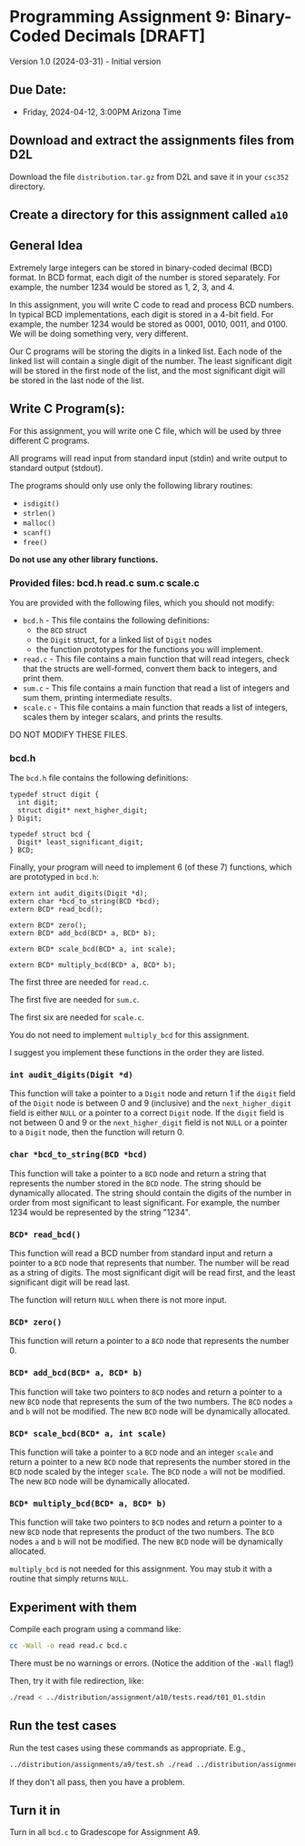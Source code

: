 <link rel="stylesheet" href="https://unpkg.com/bamboo.css">

# Programming Assignment 9: Binary-Coded Decimals [DRAFT]

Version 1.0 (2024-03-31) - Initial version


## Due Date:

* Friday, 2024-04-12, 3:00PM Arizona Time


## Download and extract the assignments files from D2L

Download the file `distribution.tar.gz` from D2L and save it in your `csc352` directory.

## Create a directory for this assignment called `a10`

## General Idea

Extremely large integers can be stored in binary-coded decimal (BCD) format.  In BCD format, each digit of the number is stored separately.  For example, the number 1234 would be stored as 1, 2, 3, and 4.

In this assignment, you will write C code to read and process BCD numbers.  In typical BCD implementations, each digit is stored in a 4-bit field.  For example, the number 1234 would be stored as 0001, 0010, 0011, and 0100.  We will be doing something very, very different.

Our C programs will be storing the digits in a linked list.  Each node of the linked list will contain a single digit of the number.  The least significant digit will be stored in the first node of the list, and the most significant digit will be stored in the last node of the list.



## Write C Program(s):

For this assignment, you will write one C file, which will be used by three different C programs.  

All programs will read input from standard input (stdin) and write output to standard output (stdout).

The programs should only use only the following library routines:

* `isdigit()`
* `strlen()`
* `malloc()`
* `scanf()`
* `free()`

**Do not use any other library functions.**

### Provided files: bcd.h read.c sum.c scale.c

You are provided with the following files, which you should not modify:

* `bcd.h` - This file contains the following definitions:
    * the `BCD` struct
    * the `Digit` struct, for a linked list of `Digit` nodes
    * the function prototypes for the functions you will implement.
* `read.c` - This file contains a main function that will read integers, check that the structs are well-formed, convert them back to integers, and print them.
* `sum.c` - This file contains a main function that read a list of integers and sum them, printing intermediate results.
* `scale.c` - This file contains a main function that reads a list of integers, scales them by integer scalars, and prints the results.

DO NOT MODIFY THESE FILES.

### bcd.h

The `bcd.h` file contains the following definitions:

```
typedef struct digit {
  int digit;
  struct digit* next_higher_digit;
} Digit;

typedef struct bcd {
  Digit* least_significant_digit;
} BCD;
```




Finally, your program will need to implement 6 (of these 7) functions, which are prototyped in `bcd.h`:

```
extern int audit_digits(Digit *d);
extern char *bcd_to_string(BCD *bcd);
extern BCD* read_bcd();

extern BCD* zero();
extern BCD* add_bcd(BCD* a, BCD* b);

extern BCD* scale_bcd(BCD* a, int scale);

extern BCD* multiply_bcd(BCD* a, BCD* b);
```


The first three are needed for `read.c`.

The first five are needed for `sum.c`.

The first six are needed for `scale.c`.

You do not need to implement `multiply_bcd` for this assignment.

I suggest you implement these functions in the order they are listed.

### `int audit_digits(Digit *d)`
This function will take a pointer to a `Digit` node and return 1 if the `digit` field of the `Digit` node is between 0 and 9 (inclusive) and the `next_higher_digit` field is either `NULL` or a pointer to a correct `Digit` node.  If the `digit` field is not between 0 and 9 or the `next_higher_digit` field is not `NULL` or a pointer to a `Digit` node, then the function will return 0.

### `char *bcd_to_string(BCD *bcd)`
This function will take a pointer to a `BCD` node and return a string that represents the number stored in the `BCD` node.  The string should be dynamically allocated.  The string should contain the digits of the number in order from most significant to least significant.  For example, the number 1234 would be represented by the string "1234".

### `BCD* read_bcd()`
This function will read a BCD number from standard input and return a pointer to a `BCD` node that represents that number.  The number will be read as a string of digits.  The most significant digit will be read first, and the least significant digit will be read last.  

The function will return `NULL` when there is not more input.

### `BCD* zero()`
This function will return a pointer to a `BCD` node that represents the number 0.

### `BCD* add_bcd(BCD* a, BCD* b)`
This function will take two pointers to `BCD` nodes and return a pointer to a new `BCD` node that represents the sum of the two numbers.  The `BCD` nodes `a` and `b` will not be modified.  The new `BCD` node will be dynamically allocated.

### `BCD* scale_bcd(BCD* a, int scale)`
This function will take a pointer to a `BCD` node and an integer `scale` and return a pointer to a new `BCD` node that represents the number stored in the `BCD` node scaled by the integer `scale`.  The `BCD` node `a` will not be modified.  The new `BCD` node will be dynamically allocated.

### `BCD* multiply_bcd(BCD* a, BCD* b)`
This function will take two pointers to `BCD` nodes and return a pointer to a new `BCD` node that represents the product of the two numbers.  The `BCD` nodes `a` and `b` will not be modified.  The new `BCD` node will be dynamically allocated.

`multiply_bcd` is not needed for this assignment.  You may stub it with a routine that simply returns `NULL`.



## Experiment with them

Compile each program using a command like:

```bash
cc -Wall -o read read.c bcd.c
```

There must be no warnings or errors.  (Notice the addition of the `-Wall` flag!)

Then, try it with file redirection, like:

```bash
./read < ../distribution/assignment/a10/tests.read/t01_01.stdin
```

## Run the test cases

Run the test cases using these commands as appropriate.  E.g.,

```bash
../distribution/assignments/a9/test.sh ./read ../distribution/assignments/a10/tests.read
```

If they don't all pass, then you have a problem.

## Turn it in

Turn in all `bcd.c` to Gradescope for Assignment A9.

